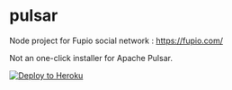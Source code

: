 # pulsar

Node project for Fupio social network : https://fupio.com/

Not an one-click installer for Apache Pulsar. 



[![Deploy to Heroku](https://www.herokucdn.com/deploy/button.png)](https://heroku.com/deploy)
